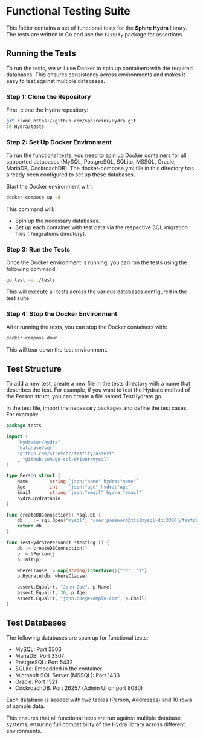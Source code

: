 # Functional Testing Suite

This folder contains a set of functional tests for the **Sphire Hydra** library. The tests are 
written in Go and use the `testify` package for assertions.

## Running the Tests

To run the tests, we will use Docker to spin up containers with the required databases. This ensures 
consistency across environments and makes it easy to test against multiple databases.

### Step 1: Clone the Repository

First, clone the Hydra repository:

```bash
git clone https://github.com/sphireinc/Hydra.git
cd Hydra/tests
```

### Step 2: Set Up Docker Environment

To run the functional tests, you need to spin up Docker containers for all supported databases (MySQL, PostgreSQL, SQLite, MSSQL, Oracle, MariaDB, CockroachDB). The docker-compose.yml file in this directory has already been configured to set up these databases.

Start the Docker environment with:

```bash
docker-compose up -d
```

This command will:

- Spin up the necessary databases.
- Set up each container with test data via the respective SQL migration files (./migrations directory).

### Step 3: Run the Tests

Once the Docker environment is running, you can run the tests using the following command:

```bash
go test -v ./tests
```

This will execute all tests across the various databases configured in the test suite.

### Step 4: Stop the Docker Environment

After running the tests, you can stop the Docker containers with:

```bash
docker-compose down
```

This will tear down the test environment.

## Test Structure

To add a new test, create a new file in the tests directory with a name that describes the test. For example, if you want to test the Hydrate method of the Person struct, you can create a file named TestHydrate.go.

In the test file, import the necessary packages and define the test cases. For example:

```go
package tests

import (
    "Hydrator/hydra"
    "database/sql"
    "github.com/stretchr/testify/assert"
    _ "github.com/go-sql-driver/mysql" 
)

type Person struct {
    Name        string `json:"name" hydra:"name"`
    Age         int    `json:"age" hydra:"age"`
    Email       string `json:"email" hydra:"email"`
    hydra.Hydratable
}

func createDBConnection() *sql.DB {
    db, _ := sql.Open("mysql", "user:password@tcp(mysql-db:3306)/testdb")
    return db
}

func TestHydratePerson(t *testing.T) {
    db := createDBConnection()
    p := &Person{}
    p.Init(p)

    whereClause := map[string]interface{}{"id": "1"}
    p.Hydrate(db, whereClause)

    assert.Equal(t, "John Doe", p.Name)
    assert.Equal(t, 30, p.Age)
    assert.Equal(t, "john.doe@example.com", p.Email)
}
```

## Test Databases

The following databases are spun up for functional tests:

- MySQL: Port 3306
- MariaDB: Port 3307
- PostgreSQL: Port 5432
- SQLite: Embedded in the container
- Microsoft SQL Server (MSSQL): Port 1433
- Oracle: Port 1521
- CockroachDB: Port 26257 (Admin UI on port 8080)

Each database is seeded with two tables (Person, Addresses) and 10 rows of sample data.

This ensures that all functional tests are run against multiple database systems, ensuring 
full compatibility of the Hydra library across different environments.